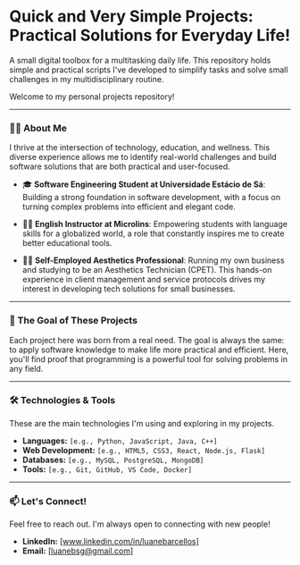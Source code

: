 # Quick and Very Simple Projects: Practical Solutions for Everyday Life!

A small digital toolbox for a multitasking daily life. This repository holds simple and practical scripts I've developed to simplify tasks and solve small challenges in my multidisciplinary routine.

Welcome to my personal projects repository!

---

### 👩‍💻 About Me

I thrive at the intersection of technology, education, and wellness. This diverse experience allows me to identify real-world challenges and build software solutions that are both practical and user-focused.

* 🎓 **Software Engineering Student at Universidade Estácio de Sá**: Building a strong foundation in software development, with a focus on turning complex problems into efficient and elegant code.

* 👩‍🏫 **English Instructor at Microlins**: Empowering students with language skills for a globalized world, a role that constantly inspires me to create better educational tools.

* 💆‍♀️ **Self-Employed Aesthetics Professional**: Running my own business and studying to be an Aesthetics Technician (CPET). This hands-on experience in client management and service protocols drives my interest in developing tech solutions for small businesses.

---

### 🎯 The Goal of These Projects

Each project here was born from a real need. The goal is always the same: to apply software knowledge to make life more practical and efficient. Here, you'll find proof that programming is a powerful tool for solving problems in any field.

---

### 🛠️ Technologies & Tools

These are the main technologies I'm using and exploring in my projects.

* **Languages:** `[e.g., Python, JavaScript, Java, C++]`
* **Web Development:** `[e.g., HTML5, CSS3, React, Node.js, Flask]`
* **Databases:** `[e.g., MySQL, PostgreSQL, MongoDB]`
* **Tools:** `[e.g., Git, GitHub, VS Code, Docker]`

---

### 📫 Let's Connect!

Feel free to reach out. I'm always open to connecting with new people!

* **LinkedIn:** [www.linkedin.com/in/luanebarcellos]
* **Email:** [luanebsg@gmail.com]
